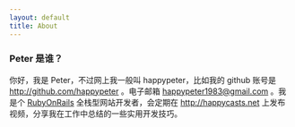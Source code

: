 ```yaml
---
layout: default
title: About
---
```


### Peter 是谁？

你好，我是 Peter，不过网上我一般叫 happypeter，比如我的 github 账号是 <http://github.com/happypeter> 。电子邮箱 happypeter1983@gmail.com 。我是个 [RubyOnRails](http://rubyonrails.org/) 全栈型网站开发者，会定期在 <http://happycasts.net> 上发布视频，分享我在工作中总结的一些实用开发技巧。